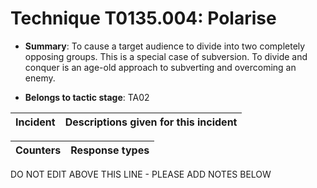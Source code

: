 # Technique T0135.004: Polarise

* **Summary**: To cause a target audience to divide into two completely opposing groups. This is a special case of subversion. To divide and conquer is an age-old approach to subverting and overcoming an enemy.

* **Belongs to tactic stage**: TA02


| Incident | Descriptions given for this incident |
| -------- | -------------------- |



| Counters | Response types |
| -------- | -------------- |


DO NOT EDIT ABOVE THIS LINE - PLEASE ADD NOTES BELOW